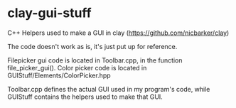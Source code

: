 # clay-gui-stuff
C++ Helpers used to make a GUI in clay (https://github.com/nicbarker/clay)

The code doesn't work as is, it's just put up for reference.

Filepicker gui code is located in Toolbar.cpp, in the function file_picker_gui().
Color picker code is located in GUIStuff/Elements/ColorPicker.hpp

Toolbar.cpp defines the actual GUI used in my program's code, while GUIStuff contains the helpers used to make that GUI.
